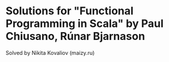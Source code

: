 # Solutions for "Functional Programming in Scala" by Paul Chiusano, Rúnar Bjarnason

Solved by Nikita Kovaliov (maizy.ru)
